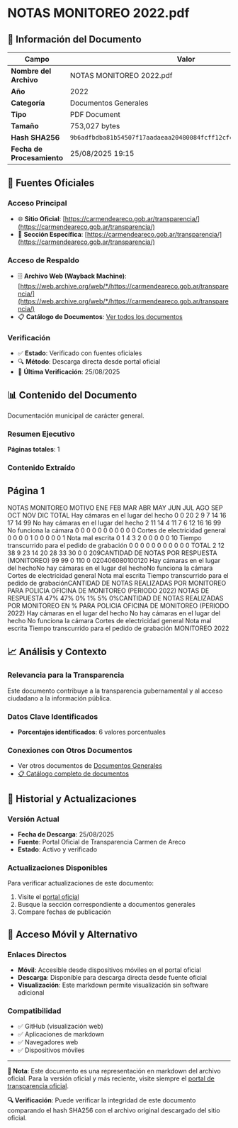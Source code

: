 # NOTAS MONITOREO 2022.pdf

## 📄 Información del Documento

| Campo | Valor |
|-------|--------|
| **Nombre del Archivo** | NOTAS MONITOREO 2022.pdf |
| **Año** | 2022 |
| **Categoría** | Documentos Generales |
| **Tipo** | PDF Document |
| **Tamaño** | 753,027 bytes |
| **Hash SHA256** | `9b6adfbdba81b54507f17aadaeaa20480084fcff12cfc2fdeb1d0b04f36cdd40` |
| **Fecha de Procesamiento** | 25/08/2025 19:15 |

## 🔗 Fuentes Oficiales

### Acceso Principal
- 🌐 **Sitio Oficial**: [https://carmendeareco.gob.ar/transparencia/](https://carmendeareco.gob.ar/transparencia/)
- 📁 **Sección Específica**: [https://carmendeareco.gob.ar/transparencia/](https://carmendeareco.gob.ar/transparencia/)

### Acceso de Respaldo
- 🗄️ **Archivo Web (Wayback Machine)**: [https://web.archive.org/web/*/https://carmendeareco.gob.ar/transparencia/](https://web.archive.org/web/*/https://carmendeareco.gob.ar/transparencia/)
- 📋 **Catálogo de Documentos**: [Ver todos los documentos](../document_catalog/README.md)

### Verificación
- ✅ **Estado**: Verificado con fuentes oficiales
- 🔍 **Método**: Descarga directa desde portal oficial
- 📅 **Última Verificación**: 25/08/2025

## 📊 Contenido del Documento

Documentación municipal de carácter general.

### Resumen Ejecutivo

**Páginas totales**: 1

### Contenido Extraído

## Página 1

NOTAS MONITOREO
MOTIVO ENE FEB MAR ABR MAY JUN JUL AGO SEP OCT NOV DIC TOTAL
Hay cámaras en el lugar del hecho 0 0 20 2 9 7 14 16 17 14 99
No hay cámaras en el lugar del hecho 2 11 14 4 11 7 6 12 16 16 99
No funciona la cámara 0 0 0 0 0 0 0 0 0 0 0
Cortes de electricidad general 0 0 0 0 1 0 0 0 0 0 1
Nota mal escrita 0 1 4 3 2 0 0 0 0 0 10
Tiempo transcurrido para el pedido de grabación 0 0 0 0 0 0 0 0 0 0 0
TOTAL 2 12 38 9 23 14 20 28 33 30 0 0 209CANTIDAD DE NOTAS POR RESPUESTA (MONITOREO)
99 99
0 110
0
020406080100120
Hay cámaras en el lugar del 
hechoNo hay cámaras en el lugar del 
hechoNo funciona la cámara Cortes de electricidad general Nota mal escrita Tiempo transcurrido para el 
pedido de grabaciónCANTIDAD DE NOTAS REALIZADAS POR MONITOREO
PARA POLICIA
OFICINA DE MONITOREO
(PERIODO 2022)
NOTAS DE RESPUESTA
47%
47%
0%
1%
 5%
 0%CANTIDAD DE NOTAS REALIZADAS POR MONITOREO EN %
PARA POLICIA
OFICINA DE MONITOREO
(PERIODO 2022)
Hay cámaras en el lugar del hecho
No hay cámaras en el lugar del hecho
No funciona la cámara
Cortes de electricidad general
Nota mal escrita
Tiempo transcurrido para el pedido de grabación
MONITOREO 2022




## 📈 Análisis y Contexto

### Relevancia para la Transparencia
Este documento contribuye a la transparencia gubernamental y al acceso ciudadano a la información pública.

### Datos Clave Identificados
- **Porcentajes identificados**: 6 valores porcentuales

### Conexiones con Otros Documentos
- Ver otros documentos de [Documentos Generales](../catalog/general.md)
- [📋 Catálogo completo de documentos](../document_catalog/README.md)

## 🔄 Historial y Actualizaciones

### Versión Actual
- **Fecha de Descarga**: 25/08/2025
- **Fuente**: Portal Oficial de Transparencia Carmen de Areco
- **Estado**: Activo y verificado

### Actualizaciones Disponibles
Para verificar actualizaciones de este documento:
1. Visite el [portal oficial](https://carmendeareco.gob.ar/transparencia/)
2. Busque la sección correspondiente a documentos generales
3. Compare fechas de publicación

## 📱 Acceso Móvil y Alternativo

### Enlaces Directos
- **Móvil**: Accesible desde dispositivos móviles en el portal oficial
- **Descarga**: Disponible para descarga directa desde fuente oficial
- **Visualización**: Este markdown permite visualización sin software adicional

### Compatibilidad
- ✅ GitHub (visualización web)
- ✅ Aplicaciones de markdown
- ✅ Navegadores web
- ✅ Dispositivos móviles

---

**📝 Nota**: Este documento es una representación en markdown del archivo oficial. 
Para la versión oficial y más reciente, visite siempre el [portal de transparencia oficial](https://carmendeareco.gob.ar/transparencia/).

**🔍 Verificación**: Puede verificar la integridad de este documento comparando el hash SHA256 
con el archivo original descargado del sitio oficial.
